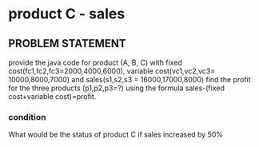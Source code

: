 # product C - sales
## PROBLEM STATEMENT
provide the java code for product (A, B, C) with fixed cost(fc1,fc2,fc3=2000,4000,6000), variable cost(vc1,vc2,vc3= 10000,8000,7000) and sales(s1,s2,s3 = 16000,17000,8000) find the profit for the three products (p1,p2,p3=?) using the formula sales-(fixed cost+variable cost)=profit.

### condition 
What would be the status of product C if sales increased by 50%

